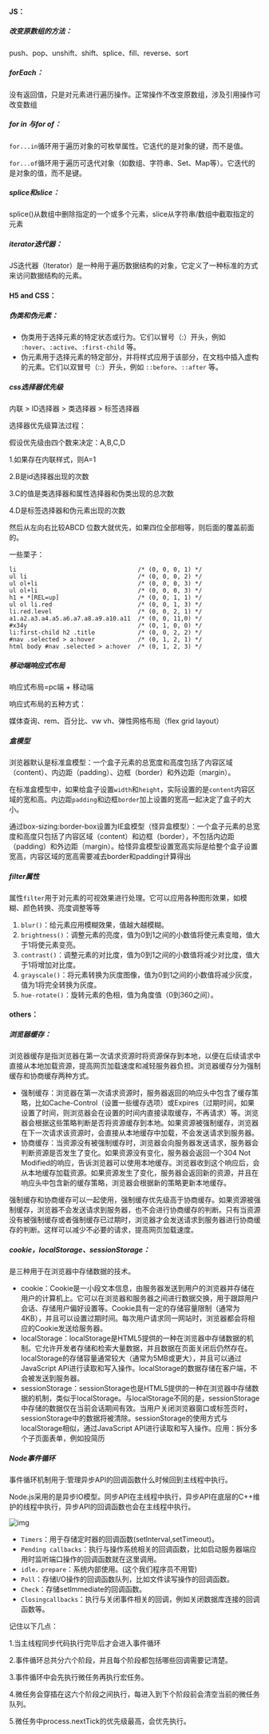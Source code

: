 #### JS：

##### 改变原数组的方法：

push、pop、unshift、shift、splice、fill、reverse、sort

##### forEach：

没有返回值，只是对元素进行遍历操作。正常操作不改变原数组，涉及引用操作可改变数组

##### for in 与for of：

`for...in`循环用于遍历对象的可枚举属性。它迭代的是对象的键，而不是值。

`for...of`循环用于遍历可迭代对象（如数组、字符串、Set、Map等）。它迭代的是对象的值，而不是键。

##### splice和slice：

splice()从数组中删除指定的一个或多个元素，slice从字符串/数组中截取指定的元素

##### iterator迭代器：

JS迭代器（Iterator）是一种用于遍历数据结构的对象，它定义了一种标准的方式来访问数据结构的元素。



#### H5 and CSS：

##### 伪类和伪元素：

- 伪类用于选择元素的特定状态或行为。它们以冒号（:）开头，例如 `:hover`、`:active`、`:first-child` 等。
- 伪元素用于选择元素的特定部分，并将样式应用于该部分，在文档中插入虚构的元素。它们以双冒号（::）开头，例如 `::before`、`::after` 等。

##### css选择器优先级

内联 > ID选择器 > 类选择器 > 标签选择器

选择器优先级算法过程：

假设优先级由四个数来决定：A,B,C,D

1.如果存在内联样式，则A=1

2.B是id选择器出现的次数

3.C的值是类选择器和属性选择器和伪类出现的总次数

4.D是标签选择器和伪元素出现的次数

然后从左向右比较ABCD 位数大就优先，如果四位全部相等，则后面的覆盖前面的。

一些栗子：

```
li                                  /* (0, 0, 0, 1) */
ul li                               /* (0, 0, 0, 2) */
ul ol+li                            /* (0, 0, 0, 3) */
ul ol+li                            /* (0, 0, 0, 3) */
h1 + *[REL=up]                      /* (0, 0, 1, 1) */
ul ol li.red                        /* (0, 0, 1, 3) */
li.red.level                        /* (0, 0, 2, 1) */
a1.a2.a3.a4.a5.a6.a7.a8.a9.a10.a11  /* (0, 0, 11,0) */
#x34y                               /* (0, 1, 0, 0) */
li:first-child h2 .title            /* (0, 0, 2, 2) */
#nav .selected > a:hover            /* (0, 1, 2, 1) */
html body #nav .selected > a:hover  /* (0, 1, 2, 3) */
```

##### 移动端响应式布局

响应式布局=pc端 + 移动端

响应式布局的五种方式：

媒体查询、rem、百分比、vw vh、弹性网格布局（flex grid layout）

##### 盒模型

浏览器默认是标准盒模型：一个盒子元素的总宽度和高度包括了内容区域（content）、内边距（padding）、边框（border）和外边距（margin）。

在标准盒模型中，如果给盒子设置`width`和`height`，实际设置的是`content`内容区域的宽和高。内边距`padding`和边框`border`加上设置的宽高一起决定了盒子的大小。

通过box-sizing:border-box设置为IE盒模型（怪异盒模型）：一个盒子元素的总宽度和高度只包括了内容区域（content）和边框（border），不包括内边距（padding）和外边距（margin）。给怪异盒模型设置宽高实际是给整个盒子设置宽高，内容区域的宽高需要减去border和padding计算得出

##### filter属性

属性`filter`用于对元素的可视效果进行处理。它可以应用各种图形效果，如模糊、颜色转换、亮度调整等等

1. `blur()`：给元素应用模糊效果，值越大越模糊。
2. `brightness()`：调整元素的亮度，值为0到1之间的小数值将使元素变暗，值大于1将使元素变亮。
3. `contrast()`：调整元素的对比度，值为0到1之间的小数值将减少对比度，值大于1将增加对比度。
4. `grayscale()`：将元素转换为灰度图像，值为0到1之间的小数值将减少灰度，值为1将完全转换为灰度。
5. `hue-rotate()`：旋转元素的色相，值为角度值（0到360之间）。

#### others：

##### 浏览器缓存：

浏览器缓存是指浏览器在第一次请求资源时将资源保存到本地，以便在后续请求中直接从本地加载资源，提高网页加载速度和减轻服务器负担。浏览器缓存分为强制缓存和协商缓存两种方式。

- 强制缓存：浏览器在第一次请求资源时，服务器返回的响应头中包含了缓存策略，比如Cache-Control（设置一些缓存选项）或Expires（过期时间，如果设置了时间，则浏览器会在设置的时间内直接读取缓存，不再请求）等。浏览器会根据这些策略判断是否将资源缓存到本地。如果资源被强制缓存，浏览器在下一次请求该资源时，会直接从本地缓存中加载，不会发送请求到服务器。
- 协商缓存：当资源没有被强制缓存时，浏览器会向服务器发送请求，服务器会判断资源是否发生了变化。如果资源没有变化，服务器会返回一个304 Not Modified的响应，告诉浏览器可以使用本地缓存。浏览器收到这个响应后，会从本地缓存加载资源。如果资源发生了变化，服务器会返回新的资源，并且在响应头中包含新的缓存策略，浏览器会根据新的策略更新本地缓存。

强制缓存和协商缓存可以一起使用，强制缓存优先级高于协商缓存。如果资源被强制缓存，浏览器不会发送请求到服务器，也不会进行协商缓存的判断。只有当资源没有被强制缓存或者强制缓存已过期时，浏览器才会发送请求到服务器进行协商缓存的判断。这样可以减少不必要的请求，提高网页加载速度。

##### cookie，localStorage、sessionStorage：

是三种用于在浏览器中存储数据的技术。

- cookie：Cookie是一小段文本信息，由服务器发送到用户的浏览器并存储在用户的计算机上。它可以在浏览器和服务器之间进行数据交换，用于跟踪用户会话、存储用户偏好设置等。Cookie具有一定的存储容量限制（通常为4KB），并且可以设置过期时间。每次用户请求同一网站时，浏览器都会将相应的Cookie发送给服务器。
- localStorage：localStorage是HTML5提供的一种在浏览器中存储数据的机制。它允许开发者存储和检索大量数据，并且数据在页面关闭后仍然存在。localStorage的存储容量通常较大（通常为5MB或更大），并且可以通过JavaScript API进行读取和写入操作。localStorage的数据存储在客户端，不会被发送到服务器。
- sessionStorage：sessionStorage也是HTML5提供的一种在浏览器中存储数据的机制，类似于localStorage。与localStorage不同的是，sessionStorage中存储的数据仅在当前会话期间有效。当用户关闭浏览器窗口或标签页时，sessionStorage中的数据将被清除。sessionStorage的使用方式与localStorage相似，通过JavaScript API进行读取和写入操作。应用：拆分多个子页面表单，例如投简历

##### Node事件循环

事件循环机制用于:管理异步API的回调函数什么时候回到主线程中执行。

Node.js采用的是异步IO模型。同步API在主线程中执行，异步API在底层的C++维护的线程中执行，异步API的回调函数也会在主线程中执行。

<img src="https://p3-juejin.byteimg.com/tos-cn-i-k3u1fbpfcp/d1f9adf781ca401aacba981fd7c2bf7b~tplv-k3u1fbpfcp-zoom-in-crop-mark:1512:0:0:0.awebp?" alt="img"  />



- `Timers`：用于存储定时器的回调函数(setlnterval,setTimeout)。
- `Pending callbacks`：执行与操作系统相关的回调函数，比如启动服务器端应用时监听端口操作的回调函数就在这里调用。
- `idle，prepare`：系统内部使用。(这个我们程序员不用管)
- `Poll`：存储I/O操作的回调函数队列，比如文件读写操作的回调函数。
- `Check`：存储setlmmediate的回调函数。
- `Closingcallbacks`：执行与关闭事件相关的回调，例如关闭数据库连接的回调函数等。

记住以下几点：

1.当主线程同步代码执行完毕后才会进入事件循环

2.事件循环总共分六个阶段，并且每个阶段都包括哪些回调需要记清楚。

3.事件循环中会先执行微任务再执行宏任务。

4.微任务会穿插在这六个阶段之间执行，每进入到下个阶段前会清空当前的微任务队列。

5.微任务中process.nextTick的优先级最高，会优先执行。






